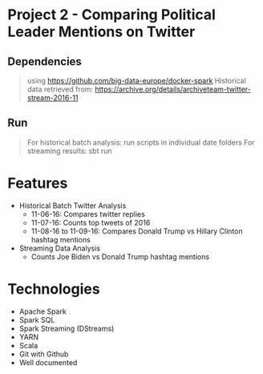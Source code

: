 # Project 2 - Comparing Political Leader Mentions on Twitter

## Dependencies
>using https://github.com/big-data-europe/docker-spark
>Historical data retrieved from: https://archive.org/details/archiveteam-twitter-stream-2016-11

## Run
>For historical batch analysis: run scripts in individual date folders
>For streaming results: sbt run

# Features
- Historical Batch Twitter Analysis
    - 11-06-16: Compares twitter replies
    - 11-07-16: Counts top tweets of 2016
    - 11-08-16 to 11-09-16: Compares Donald Trump vs Hillary Clinton hashtag mentions
- Streaming Data Analysis
    - Counts Joe Biden vs Donald Trump hashtag mentions

# Technologies
- Apache Spark
- Spark SQL
- Spark Streaming (DStreams)
- YARN
- Scala
- Git with Github
- Well documented 
